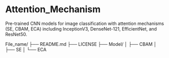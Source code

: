 # Attention_Mechanism
Pre-trained CNN models for image classification with attention mechanisms (SE, CBAM, ECA) including InceptionV3, DenseNet-121, EfficientNet, and ResNet50.

File_name/
├── README.md
├── LICENSE
├── Model/
│ ├── CBAM
│ ├── SE
│ └── ECA
